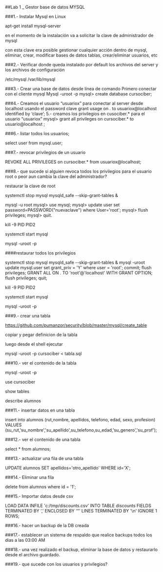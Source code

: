 ##Lab 1 _ Gestor base de datos MYSQL

###1.- Instalar Mysql en Linux

apt-get install mysql-server

en el momento de la instalación va a solicitar la clave de administrador de mysql

con esta clave era posible gestionar cualquier acción dentro de mysql, eliminar, crear, modificar bases de datos tablas, crear/eliminar usuarios, etc

###2.- Verificar donde queda instalado por default los archivos del server y los archivos de configuración

/etc/mysql
/var/lib/mysql

###3.- Crear una base de datos desde línea de comando
Primero conectar con el cliente mysql
Mysql -uroot -p
mysql> create database cursociber;

###4.- Creamos el usuario “usuariox” para conectar al server desde localhost usando el password clave
grant usage on *.* to usuariox@localhost identified by ‘clave’;
5.- creamos los privilegios en cusociber.* para el usuario “usuariox”
mysql> grant all privileges on cursociber.* to usuario@localhost ;

###6.- listar todos los usuarios;

select user from mysql.user;

###7.- revocar privilegios de un usuario

REVOKE ALL PRIVILEGES on cursociber.* from usuariox@localhost;

###8.- que sucede si alguien revoca todos los privilegios para el usuario root o peor aun cambia la clave del administrador?

restaurar la clave de root

systemctl stop mysql
mysqld_safe --skip-grant-tables &

mysql -u root
mysql> use mysql;
mysql> update user set password=PASSWORD("nuevaclave") where User='root';
mysql> flush privileges;
mysql> quit.

kill -9 PID PID2

systemctl start mysql

mysql -uroot -p

####restaurar todos los privilegios

systemctl stop mysql
mysqld_safe --skip-grant-tables &
mysql -uroot
update mysql.user set grant_priv = 'Y' where user = 'root'; commit; flush privileges;
 GRANT ALL ON *.* TO 'root'@'localhost' WITH GRANT OPTION;
flush privileges;
quit;

kill -9 PID PID2

systemctl start mysql

mysql -uroot -p

###9.- crear una tabla

https://github.com/pumanzor/security/blob/master/mysql/create_table

copiar y pegar definicion de la tabla

luego desde el shell ejecutar

mysql -uroot -p cursociber < tabla.sql

###10.- ver el contenido de la tabla

mysql -uroot -p

use cursociber

show tables

describe alumnos

###11.- insertar datos en una tabla

insert into alumnos (rut,nombre, apellidos, telefono, edad, sexo, profesion) VALUES (su_rut,'su_nombre','su_apellido',su_telefono,su_edad,'su_genero','su_prof');

###12.- ver el contenido de una tabla

select * from alumnos;

###13.- actualizar una fila de una tabla

UPDATE alumnos SET apellidos='otro_apellido' WHERE id='X';

###14.- Eliminar una fila

delete from alumnos where id = '1';


###15.- Importar datos desde csv

LOAD DATA INFILE 'c:/tmp/discounts.csv' 
INTO TABLE discounts 
FIELDS TERMINATED BY ',' 
ENCLOSED BY '"'
LINES TERMINATED BY '\n'
IGNORE 1 ROWS;

###16.- hacer un backup de la DB creada

###17.- establecer un sistema de respaldo que realice backups todos los dias a las 03:00 AM

###18.- una vez realizado el backup, eliminar la base de datos y restaurarlo desde el archivo guardado.

###19.- que sucede con los usuarios y privilegios?


